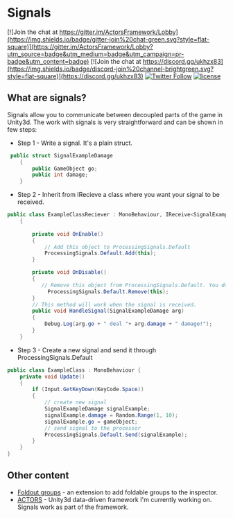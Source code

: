 # Signals

[![Join the chat at https://gitter.im/ActorsFramework/Lobby](https://img.shields.io/badge/gitter-join%20chat-green.svg?style=flat-square)](https://gitter.im/ActorsFramework/Lobby?utm_source=badge&utm_medium=badge&utm_campaign=pr-badge&utm_content=badge)
[![Join the chat at https://discord.gg/ukhzx83](https://img.shields.io/badge/discord-join%20channel-brightgreen.svg?style=flat-square)](https://discord.gg/ukhzx83)
[![Twitter Follow](https://img.shields.io/badge/twitter-%40dimmPixeye-blue.svg?style=flat-square&label=Follow)](https://twitter.com/dimmPixeye)
[![license](https://img.shields.io/badge/license-MIT-brightgreen.svg?style=flat-square)](https://github.com/dimmpixeye/Actors-Unity3d-Framework/blob/master/LICENSE)

## What are signals?

Signals allow you to communicate between decoupled parts of the game in Unity3d. The work with signals is very straightforward and can be shown in few steps:

* Step 1 - Write a signal. It's a plain struct.
```csharp
 public struct SignalExampleDamage
    {
        public GameObject go;
        public int damage;
    }
```

* Step 2 - Inherit from IRecieve<T> a class where you want your signal to be received.
  
```csharp
public class ExampleClassReciever : MonoBehaviour, IReceive<SignalExampleDamage>
    {
    
        private void OnEnable()
        {
            // Add this object to ProcessingSignals.Default
            ProcessingSignals.Default.Add(this);
        }

        private void OnDisable()
        {
           // Remove this object from ProcessingSignals.Default. You don't want this object to receive signals anymore!
             ProcessingSignals.Default.Remove(this);  
        }
        // This method will work when the signal is received.
        public void HandleSignal(SignalExampleDamage arg)
        {
            Debug.Log(arg.go + " deal "+ arg.damage + " damage!");
        }
    }
```
 
* Step 3 - Create a new signal and send it through ProcessingSignals.Default 

```csharp
public class ExampleClass : MonoBehaviour {
    private void Update()
    {
        if (Input.GetKeyDown(KeyCode.Space))
        {
            // create new signal
            SignalExampleDamage signalExample;
            signalExample.damage = Random.Range(1, 10);
            signalExample.go = gameObject;
            // send signal to the processor
            ProcessingSignals.Default.Send(signalExample);
        }
    }
}
```


## Other content
* [Foldout groups](https://github.com/dimmpixeye/InspectorFoldoutGroup) - an extension to add foldable groups to the inspector.
* [ACTORS](https://github.com/dimmpixeye/Actors-Unity3d-Framework) - Unity3d data-driven framework I'm currently working on. Signals work as part of the framework.
